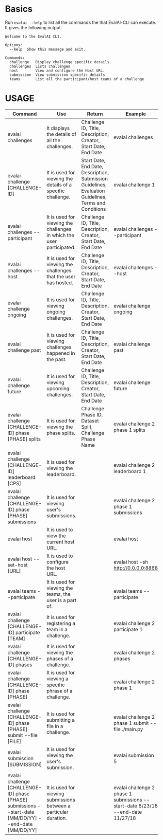 # Basics
Run `evalai --help` to list all the commands the that EvalAI-CLI can execute.
It gives the following output.

```` 
Welcome to the EvalAI CLI.

Options:
  --help  Show this message and exit.

Commands:
  challenge   Display challenge specific details.
  challenges  Lists challenges
  host        View and configure the Host URL.
  submission  View submission specific details.
  teams       List all the participant/host teams of a challenge
````

# USAGE

| Command                                                                                                 | Use                                                                   | Return                                                                                                | Example                                                                         |
|---------------------------------------------------------------------------------------------------------|-----------------------------------------------------------------------|-------------------------------------------------------------------------------------------------------|---------------------------------------------------------------------------------|
| evalai challenges                                                                                       | It displays the details of all the challenges.                        | Challenge ID, Title, Description, Creator, Start Date, End Date                                       | evalai challenges                                                               |
| evalai challenge [CHALLENGE-ID]                                                                         | It is used for viewing the details of a specific challenge.           | Start Date, End Date, Description, Submission Guidelines, Evaluation Guidelines, Terms and Conditions | evalai challenge 1                                                              |
| evalai challenges --participant                                                                         | It is used for viewing the challenges in which the user participated. | Challenge ID, Title, Description, Creator, Start Date, End Date                                       | evalai challenges --participant                                                 |
| evalai challenges --host                                                                                | It is used for viewing the challenges that the user has hosted.       | Challenge ID, Title, Description, Creator, Start Date, End Date                                       | evalai challenges --host                                                        |
| evalai challenge ongoing                                                                                | It is used for viewing ongoing challenges.                            | Challenge ID, Title, Description, Creator, Start Date, End Date                                       | evalai challenge ongoing                                                        |
| evalai challenge past                                                                                   | It is used for viewing challenges happened in the past.               | Challenge ID, Title, Description, Creator, Start Date, End Date                                       | evalai challenge past                                                           |
| evalai challenge future                                                                                 | It is used for viewing upcoming challenges.                           | Challenge ID, Title, Description, Creator, Start Date, End Date                                       | evalai challenge future                                                         |
| evalai challenge [CHALLENGE-ID] phase [PHASE] splits                                                    | It is used for viewing the phase splits.                              | Challenge Phase ID, Dataset Split, Challenge Phase Name                                               | evalai challenge 2 phase 1 splits                                               |
| evalai challenge [CHALLENGE-ID] leaderboard [CPS]                                                       | It is used for viewing the leaderboard.                               |                                                                                                       | evalai challenge 2 leaderboard 1                                                |
| evalai challenge [CHALLENGE-ID] phase [PHASE] submissions                                               | It is used for viewing user's submissions.                            |                                                                                                       | evalai challenge 2 phase 1 submissions                                          |
| evalai host                                                                                             | It is used to view the current host URL.                              |                                                                                                       | evalai host                                                                     |
| evalai host --set-host [URL]                                                                            | It is used to configure the host URL.                                 |                                                                                                       | evalai host -sh http://0.0.0.0:8888                                             |
| evalai teams --participate                                                                              | It is used for viewing the teams, the user is a part of.              |                                                                                                       | evalai teams --participate                                                      |
| evalai challenge [CHALLENGE-ID] participate [TEAM]                                                      | It is used for registering a team in a challenge.                     |                                                                                                       | evalai challenge 2 participate 1                                                |
| evalai challenge [CHALLENGE-ID] phases                                                                  | It is used for viewing the phases of a challenge.                     |                                                                                                       | evalai challenge 2 phases                                                       |
| evalai challenge [CHALLENGE-ID] phase [PHASE]                                                           | It is used for viewing a specific phrase of a challenge.              |                                                                                                       | evalai challenge 2 phase 1                                                      |
| evalai challenge [CHALLENGE-ID] phase [PHASE] submit --file [FILE]                                      | It is used for submitting a file in a challenge.                      |                                                                                                       | evalai challenge 2 phase 1 submit --file ./main.py                              |
| evalai submission [SUBMISSION]                                                                          | It is used for viewing the user's submission.                         |                                                                                                       | evalai submission 5                                                             |
| evalai challenge [CHALLENGE-ID] phase [PHASE] submissions --start-date [MM/DD/YY] --end-date [MM/DD/YY] | It is used for viewing submissions between a particular duration.     |                                                                                                       | evalai challenge 2 phase 1 submissions --start-date 8/23/18 --end-date 11/27/18 |
